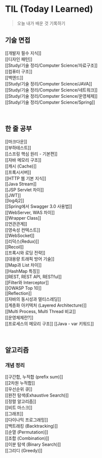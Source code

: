 # TIL (Today I Learned) 

> 오늘 내가 배운 것 기록하기


## 기술 면접

[[개발자 필수 지식]]      
[[디자인 패턴]]      
[[Study/기술 정리/Computer Science/자료구조]]      
[[컴퓨터 구조]]      
[[백엔드]]   
[[Study/기술 정리/Computer Science/JAVA]]   
[[Study/기술 정리/Computer Science/네트워크]]   
[[Study/기술 정리/Computer Science/운영체제]]   
[[Study/기술 정리/Computer Science/Spring]]   

<br>

## 한 줄 공부

[[마크다운]]    
[[부하테스트]]   
[[스프링 핵심 원리 - 기본편]]   
[[자바 메모리 구조]]   
[[캐시 (Cache)]]   
[[프록시서버]]   
[[HTTP 웹 기본 지식]]   
[[Java Stream]]   
[[JSP Servlet 차이]]   
[[JWT]]   
[[log4j2]]   
[[Spring에서 Swagger 3.0 사용법]]   
[[WebServer, WAS 차이]]   
[[Wrapper Class]]   
[[연관관계]]   
[[영속성 컨텍스트]]   
[[WebSocket]]  
[[리덕스(Redux)]]   
[[Recoil]]   
[[프록시와 로딩 전략]]   
[[대용량 트래픽 방어 기술]]   
[[Map과 List 차이]]   
[[HashMap 특징]]   
[[REST, REST API, RESTful]]   
[[Filter와 Interceptor]]   
[[OWASP Top 10]]   
[[Reflection]]   
[[자바의 동시성과 멀티스레딩]]   
[[계층화 아키텍처 (Layered Architecture)]]   
[[Multi Process, Multi Thread 비교]]   
[[운영체제란?]]   
[[프로세스의 메모리 구조]]
[[Java - var 키워드]]   


<br>

## 알고리즘

### 개념 정리

[[구간합, 누적합 (prefix sum)]]   
[[2차원 누적합]]   
[[우선순위 큐]]   
[[완전 탐색(Exhaustive Search)]]   
[[정렬 알고리즘]]   
[[비트 마스크]]   
[[그래프]]   
[[다이나믹 프로그래밍]]   
[[백트래킹 (Backtracking)]]   
[[순열 (Permutation)]]   
[[조합 (Combination)]]   
[[이분 탐색 (Binary Search)]]   
[[그리디 (Greedy)]]   

